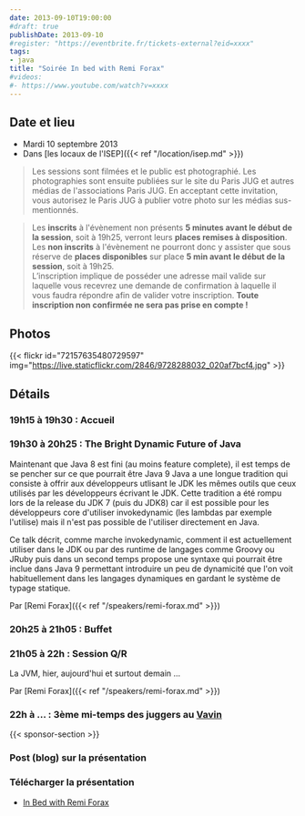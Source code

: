 ```yaml
---
date: 2013-09-10T19:00:00
#draft: true
publishDate: 2013-09-10
#register: "https://eventbrite.fr/tickets-external?eid=xxxx"
tags:
- java
title: "Soirée In bed with Remi Forax"
#videos: 
#- https://www.youtube.com/watch?v=xxxx
---
```


## Date et lieu

* Mardi 10 septembre 2013
* Dans [les locaux de l'ISEP]({{< ref "/location/isep.md" >}})

> Les sessions sont filmées et le public est photographié. Les photographies sont ensuite publiées sur le site du Paris JUG et autres médias de l'associations Paris JUG. En acceptant cette invitation, vous autorisez le Paris JUG à publier votre photo sur les médias sus-mentionnés.

> Les **inscrits** à l'évènement non présents **5 minutes avant le début de la session**, soit à 19h25, verront leurs **places remises à disposition**.  
Les **non inscrits** à l'évènement ne pourront donc y assister que sous réserve de **places disponibles** sur place **5 min avant le début de la session**, soit à 19h25.  
L’inscription implique de posséder une adresse mail valide sur laquelle vous recevrez une demande de confirmation à laquelle il vous faudra répondre afin de valider votre inscription.
**Toute inscription non confirmée ne sera pas prise en compte !**

## Photos

{{< flickr id="72157635480729597" img="https://live.staticflickr.com/2846/9728288032_020af7bcf4.jpg" >}}

## Détails

### 19h15 à 19h30 : Accueil

### 19h30 à 20h25 : The Bright Dynamic Future of Java

Maintenant que Java 8 est fini (au moins feature complete), il est temps de se pencher sur ce que pourrait être Java 9 Java a une longue tradition qui consiste à offrir aux développeurs utlisant le JDK les mêmes outils que ceux utilisés par les développeurs écrivant le JDK. Cette tradition a été rompu lors de la release du JDK 7 (puis du JDK8) car il est possible pour les développeurs core d'utiliser invokedynamic (les lambdas par exemple l'utilise) mais il n'est pas possible de l'utiliser directement en Java.

Ce talk décrit, comme marche invokedynamic, comment il est actuellement utiliser dans le JDK ou par des runtime de langages comme Groovy ou JRuby puis dans un second temps propose une syntaxe qui pourrait être inclue dans Java 9 permettant introduire un peu de dynamicité que l'on voit habituellement dans les langages dynamiques en gardant le système de typage statique.

Par [Remi Forax]({{< ref "/speakers/remi-forax.md" >}})

### 20h25 à 21h05 : Buffet

### 21h05 à 22h : Session Q/R

La JVM, hier, aujourd'hui et surtout demain ...

Par [Remi Forax]({{< ref "/speakers/remi-forax.md" >}})

### 22h à ... : 3ème mi-temps des juggers au [Vavin](https://maps.google.fr/maps/place?hl=fr&sourceid=navclient-ff&rlz=1B3GGGL_frFR294FR295&um=1&ie=UTF-8&q=restaurant+le+vavin+paris&fb=1&gl=fr&hq=restaurant+le+vavin&hnear=paris&cid=16763854041267710574)

{{< sponsor-section >}}

### Post (blog) sur la présentation

### Télécharger la présentation

- [In Bed with Remi Forax](parisjug2013.pdf)
